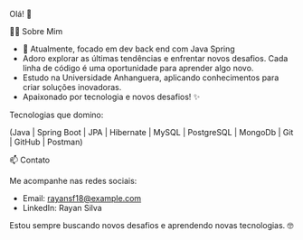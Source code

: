 Olá! 👋

👨‍💻 Sobre Mim

- 📘 Atualmente, focado em dev back end com Java Spring
- Adoro explorar as últimas tendências e enfrentar novos desafios. Cada linha de código é uma oportunidade para aprender algo novo.
- Estudo na Universidade Anhanguera, aplicando conhecimentos para criar soluções inovadoras.
- Apaixonado por tecnologia e novos desafios! :sparkles:

Tecnologias que domino:

(Java | Spring Boot | JPA | Hibernate | MySQL | PostgreSQL | MongoDb | Git | GitHub | Postman)

📫 Contato

Me acompanhe nas redes sociais:

- Email: rayansf18@example.com
- LinkedIn: Rayan Silva

Estou sempre buscando novos desafios e aprendendo novas tecnologias. :nerd_face:
